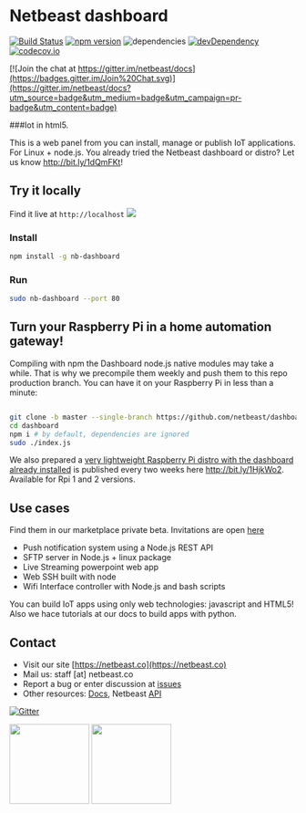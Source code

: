 # Netbeast dashboard

[![Build Status](https://travis-ci.org/netbeast/dashboard.svg)](https://travis-ci.org/netbeast/dashboard)
[![npm version](https://badge.fury.io/js/nb-dashboard.svg)](https://badge.fury.io/js/nb-dashboard)
![dependencies](https://david-dm.org/netbeast/dashboard.svg)
[![devDependency](https://david-dm.org/netbeast/dashboard/dev-status.svg)](https://david-dm.org/netbeast/dashboard#info=devDependencies)
[![codecov.io](https://codecov.io/github/netbeast/dashboard/coverage.svg?branch=master)](https://codecov.io/github/netbeast/dashboard?branch=master)

[![Join the chat at https://gitter.im/netbeast/docs](https://badges.gitter.im/Join%20Chat.svg)](https://gitter.im/netbeast/docs?utm_source=badge&utm_medium=badge&utm_campaign=pr-badge&utm_content=badge)

###Iot in html5.

This is a web panel from you can install, manage or publish IoT applications. For Linux + node.js. You already tried the Netbeast dashboard or distro? Let us know http://bit.ly/1dQmFKt!

## Try it locally
Find it live at `http://localhost`
<img src="https://github.com/netbeast/docs/blob/master/img/dashboard-cap.png?raw=true"></img>

### Install
``` bash
npm install -g nb-dashboard
```

### Run
```bash
sudo nb-dashboard --port 80
```

## Turn your Raspberry Pi in a home automation gateway!

Compiling with npm the Dashboard node.js native modules may take a while. That is why we precompile them weekly and push them to this repo production branch. You can have it on your Raspberry Pi in less than a minute:

```bash

git clone -b master --single-branch https://github.com/netbeast/dashboard/
cd dashboard
npm i # by default, dependencies are ignored
sudo ./index.js
```

We also prepared a <u>very lightweight Raspberry Pi distro with the dashboard already installed</u> is published every two weeks here http://bit.ly/1HjkWo2. Available for Rpi 1 and 2 versions.

## Use cases
Find them in our marketplace private beta. Invitations are open <a target="_blank" href="http://bit.ly/1ENxgvq">here</a>
* Push notification system using a Node.js REST API
* SFTP server in Node.js + linux package
* Live Streaming powerpoint web app
* Web SSH built with node
* Wifi Interface  controller with Node.js and bash scripts

You can build IoT apps using only web technologies: javascript and HTML5! Also we hace tutorials at our docs to build apps with python.

## Contact
* Visit our site [https://netbeast.co](https://netbeast.co)
* Mail us: staff [at] netbeast.co
* Report a bug or enter discussion at [issues](https://github.com/netbeast/docs/issues)
* Other resources: [Docs](https://github.com/netbeast/docs/wiki), Netbeast [API](https://github.com/netbeast/API)

[![Gitter](https://badges.gitter.im/Join%20Chat.svg)](https://gitter.im/netbeast/xway?utm_source=badge&utm_medium=badge&utm_campaign=pr-badge)


<img src="https://github.com/netbeast/docs/blob/master/img/open-source.png?raw=true" height="140px" width="auto"/>
<img src="https://github.com/netbeast/docs/blob/master/img/open-hw.png?raw=true" height="140px" width="auto"/>
